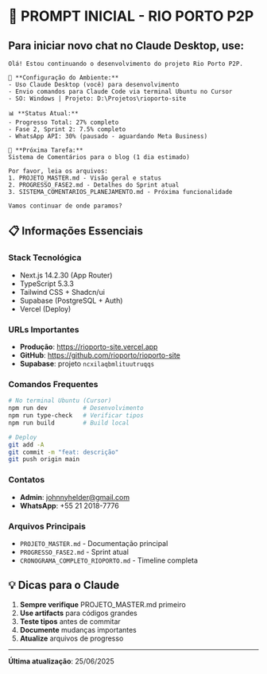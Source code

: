 # 🚀 PROMPT INICIAL - RIO PORTO P2P

## Para iniciar novo chat no Claude Desktop, use:

```
Olá! Estou continuando o desenvolvimento do projeto Rio Porto P2P.

📁 **Configuração do Ambiente:**
- Uso Claude Desktop (você) para desenvolvimento
- Envio comandos para Claude Code via terminal Ubuntu no Cursor
- SO: Windows | Projeto: D:\Projetos\rioporto-site

📊 **Status Atual:**
- Progresso Total: 27% completo
- Fase 2, Sprint 2: 7.5% completo
- WhatsApp API: 30% (pausado - aguardando Meta Business)

🎯 **Próxima Tarefa:**
Sistema de Comentários para o blog (1 dia estimado)

Por favor, leia os arquivos:
1. PROJETO_MASTER.md - Visão geral e status
2. PROGRESSO_FASE2.md - Detalhes do Sprint atual
3. SISTEMA_COMENTARIOS_PLANEJAMENTO.md - Próxima funcionalidade

Vamos continuar de onde paramos?
```

## 📋 Informações Essenciais

### Stack Tecnológica
- Next.js 14.2.30 (App Router)
- TypeScript 5.3.3
- Tailwind CSS + Shadcn/ui
- Supabase (PostgreSQL + Auth)
- Vercel (Deploy)

### URLs Importantes
- **Produção**: https://rioporto-site.vercel.app
- **GitHub**: https://github.com/rioporto/rioporto-site
- **Supabase**: projeto `ncxilaqbmlituutruqqs`

### Comandos Frequentes
```bash
# No terminal Ubuntu (Cursor)
npm run dev          # Desenvolvimento
npm run type-check   # Verificar tipos
npm run build        # Build local

# Deploy
git add -A
git commit -m "feat: descrição"
git push origin main
```

### Contatos
- **Admin**: johnnyhelder@gmail.com
- **WhatsApp**: +55 21 2018-7776

### Arquivos Principais
- `PROJETO_MASTER.md` - Documentação principal
- `PROGRESSO_FASE2.md` - Sprint atual
- `CRONOGRAMA_COMPLETO_RIOPORTO.md` - Timeline completa

## 💡 Dicas para o Claude

1. **Sempre verifique** PROJETO_MASTER.md primeiro
2. **Use artifacts** para códigos grandes
3. **Teste tipos** antes de commitar
4. **Documente** mudanças importantes
5. **Atualize** arquivos de progresso

---

**Última atualização**: 25/06/2025
